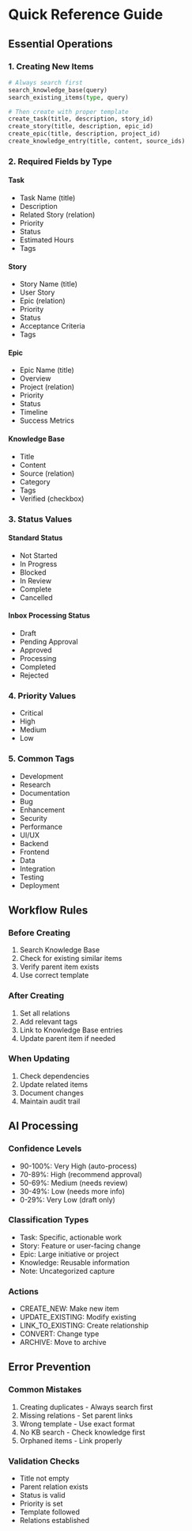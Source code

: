 # Quick Reference Guide

## Essential Operations

### 1. Creating New Items
```python
# Always search first
search_knowledge_base(query)
search_existing_items(type, query)

# Then create with proper template
create_task(title, description, story_id)
create_story(title, description, epic_id)
create_epic(title, description, project_id)
create_knowledge_entry(title, content, source_ids)
```

### 2. Required Fields by Type

#### Task
- Task Name (title)
- Description
- Related Story (relation)
- Priority
- Status
- Estimated Hours
- Tags

#### Story
- Story Name (title)
- User Story
- Epic (relation)
- Priority
- Status
- Acceptance Criteria
- Tags

#### Epic
- Epic Name (title)
- Overview
- Project (relation)
- Priority
- Status
- Timeline
- Success Metrics

#### Knowledge Base
- Title
- Content
- Source (relation)
- Category
- Tags
- Verified (checkbox)

### 3. Status Values

#### Standard Status
- Not Started
- In Progress
- Blocked
- In Review
- Complete
- Cancelled

#### Inbox Processing Status
- Draft
- Pending Approval
- Approved
- Processing
- Completed
- Rejected

### 4. Priority Values
- Critical
- High
- Medium
- Low

### 5. Common Tags
- Development
- Research
- Documentation
- Bug
- Enhancement
- Security
- Performance
- UI/UX
- Backend
- Frontend
- Data
- Integration
- Testing
- Deployment

## Workflow Rules

### Before Creating
1. Search Knowledge Base
2. Check for existing similar items
3. Verify parent item exists
4. Use correct template

### After Creating
1. Set all relations
2. Add relevant tags
3. Link to Knowledge Base entries
4. Update parent item if needed

### When Updating
1. Check dependencies
2. Update related items
3. Document changes
4. Maintain audit trail

## AI Processing

### Confidence Levels
- 90-100%: Very High (auto-process)
- 70-89%: High (recommend approval)
- 50-69%: Medium (needs review)
- 30-49%: Low (needs more info)
- 0-29%: Very Low (draft only)

### Classification Types
- Task: Specific, actionable work
- Story: Feature or user-facing change
- Epic: Large initiative or project
- Knowledge: Reusable information
- Note: Uncategorized capture

### Actions
- CREATE_NEW: Make new item
- UPDATE_EXISTING: Modify existing
- LINK_TO_EXISTING: Create relationship
- CONVERT: Change type
- ARCHIVE: Move to archive

## Error Prevention

### Common Mistakes
1. Creating duplicates - Always search first
2. Missing relations - Set parent links
3. Wrong template - Use exact format
4. No KB search - Check knowledge first
5. Orphaned items - Link properly

### Validation Checks
- Title not empty
- Parent relation exists
- Status is valid
- Priority is set
- Template followed
- Relations established